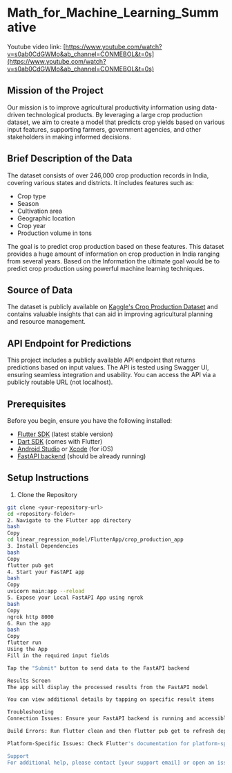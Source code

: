 # Math_for_Machine_Learning_Summative

Youtube video link: [https://www.youtube.com/watch?v=s0ab0CdGWMo&ab_channel=CONMEBOL&t=0s](https://www.youtube.com/watch?v=s0ab0CdGWMo&ab_channel=CONMEBOL&t=0s)

## Mission of the Project
Our mission is to improve agricultural productivity information using data-driven technological products. By leveraging a large crop production dataset, we aim to create a model that predicts crop yields based on various input features, supporting farmers, government agencies, and other stakeholders in making informed decisions.

## Brief Description of the Data
The dataset consists of over 246,000 crop production records in India, covering various states and districts. It includes features such as:
- Crop type
- Season
- Cultivation area
- Geographic location
- Crop year
- Production volume in tons

The goal is to predict crop production based on these features. This dataset provides a huge amount of information on crop production in India ranging from several years. Based on the Information the ultimate goal would be to predict crop production using powerful machine learning techniques.

## Source of Data
The dataset is publicly available on [Kaggle's Crop Production Dataset](https://www.kaggle.com/datasets/abhinand05/crop-production-in-india) and contains valuable insights that can aid in improving agricultural planning and resource management.

## API Endpoint for Predictions
This project includes a publicly available API endpoint that returns predictions based on input values. The API is tested using Swagger UI, ensuring seamless integration and usability. You can access the API via a publicly routable URL (not localhost).

## Prerequisites

Before you begin, ensure you have the following installed:
- [Flutter SDK](https://flutter.dev/docs/get-started/install) (latest stable version)
- [Dart SDK](https://dart.dev/get-dart) (comes with Flutter)
- [Android Studio](https://developer.android.com/studio) or [Xcode](https://developer.apple.com/xcode/) (for iOS)
- [FastAPI backend](https://fastapi.tiangolo.com/) (should be already running)

## Setup Instructions

1. Clone the Repository
```bash
git clone <your-repository-url>
cd <repository-folder>
2. Navigate to the Flutter app directory
bash
Copy
cd linear_regression_model/FlutterApp/crop_production_app
3. Install Dependencies
bash
Copy
flutter pub get
4. Start your FastAPI app
bash
Copy
uvicorn main:app --reload
5. Expose your Local FastAPI App using ngrok
bash
Copy
ngrok http 8000
6. Run the app
bash
Copy
flutter run
Using the App
Fill in the required input fields

Tap the "Submit" button to send data to the FastAPI backend

Results Screen
The app will display the processed results from the FastAPI model

You can view additional details by tapping on specific result items

Troubleshooting
Connection Issues: Ensure your FastAPI backend is running and accessible

Build Errors: Run flutter clean and then flutter pub get to refresh dependencies

Platform-Specific Issues: Check Flutter's documentation for platform-specific setup

Support
For additional help, please contact [your support email] or open an issue in the repository.


